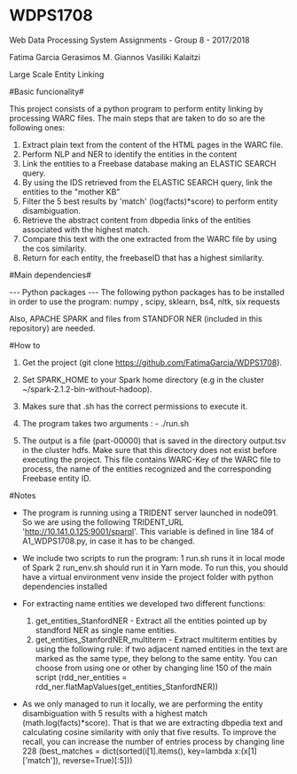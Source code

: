 # WDPS1708
Web Data Processing System Assignments - Group 8 - 2017/2018

Fatima Garcia
Gerasimos M. Giannos
Vasiliki Kalaitzi

Large Scale Entity Linking

#Basic funcionality#

This project consists of a python program to perform entity linking by processing WARC files. The main steps that are taken to do so are the following ones:
1. Extract plain text from the content of the HTML pages in the WARC file. 
2. Perform NLP and NER to identify the entities in the content
3. Link the entities to a Freebase database making an ELASTIC SEARCH query.
4. By using the IDS retrieved from the ELASTIC SEARCH query, link the entities to the "mother KB"
5. Filter the 5 best results by 'match' (log(facts)*score) to perform entity disambiguation.
6. Retrieve the abstract content from dbpedia links of the entities associated with the highest match.
7. Compare this text with the one extracted from the WARC file by using the cos similarity. 
8. Return for each entity, the freebaseID that has a highest similarity.

#Main dependencies#

--- Python packages ---
The following python packages has to be installed in order to use the program: numpy , scipy, sklearn, bs4, nltk, six
requests

Also, APACHE SPARK and files from STANDFOR NER (included in this repository) are needed. 

#How to

1. Get the project (git clone https://github.com/FatimaGarcia/WDPS1708).

2. Set SPARK_HOME to your Spark home directory (e.g in the cluster ~/spark-2.1.2-bin-without-hadoop).

3. Makes sure that .sh has the correct permissions to execute it. 

4. The program takes two arguments : <WARC-KEY> <Input-file> - ./run.sh <WARC-KEY> <Input-file>

5. The output is a file (part-00000) that is saved in the directory output.tsv in the cluster hdfs. Make sure that this directory does not exist before executing the project.
This file contains WARC-Key of the WARC file to process, the name of the entities recognized and the corresponding Freebase entity ID.


#Notes
 - The program is running using a TRIDENT server launched in node091. So we are using the following TRIDENT_URL 'http://10.141.0.125:9001/sparql'. This variable is defined in line 184 of A1_WDPS1708.py, in case it has to be changed.

 - We include two scripts to run the program:
 	1 run.sh runs it in local mode of Spark
 	2 run_env.sh should run it in Yarn mode. To run this, you should have a virtual environment venv inside the project folder with python dependencies installed

- For extracting name entities we developed two different functions:
	1. get_entities_StanfordNER - Extract all the entities pointed up by standford NER as single name entities.
	2. get_entities_StanfordNER_multiterm - Extract multiterm entities by using the following rule: if two adjacent named entities in the text are marked as the same type, they belong to the same entity. 
You can choose from using one or other by changing line 150 of the main script (rdd_ner_entities = rdd_ner.flatMapValues(get_entities_StanfordNER))

- As we only managed to run it locally, we are performing the entity disambiguation with 5 results with a highest match (math.log(facts)*score). That is that we are extracting dbpedia text and calculating cosine similarity with only that five results. 
To improve the recall, you can increase the number of entries process by changing line 228 (best_matches = dict(sorted(i[1].items(), key=lambda x:(x[1]['match']), reverse=True)[:5]))
